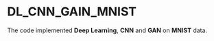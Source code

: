 # DL_CNN_GAIN_MNIST

The code implemented **Deep Learning**, **CNN** and **GAN** on **MNIST** data.  
